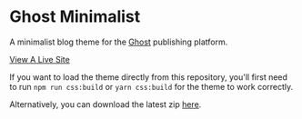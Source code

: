 # Ghost Minimalist

A minimalist blog theme for the [Ghost](https://ghost.org/) publishing platform.

[View A Live Site](https://kanadachi.com)

If you want to load the theme directly from this repository, you'll first need to run `npm run css:build` or `yarn css:build` for the theme to work correctly.

Alternatively, you can download the latest zip [here](http://google.com).
